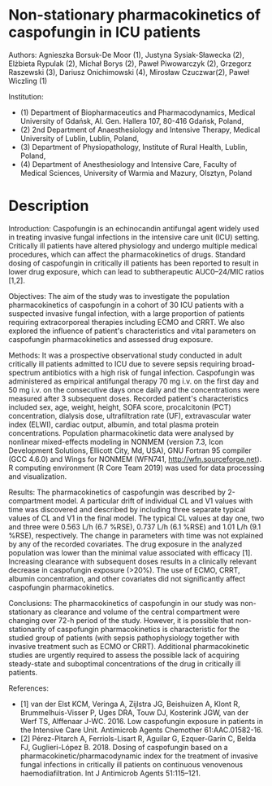 # Non-stationary pharmacokinetics of caspofungin in ICU patients

Authors: Agnieszka Borsuk-De Moor (1), Justyna Sysiak-Sławecka (2), Elżbieta Rypulak (2), Michał Borys (2), Paweł Piwowarczyk (2), Grzegorz Raszewski (3), Dariusz Onichimowski (4), Mirosław Czuczwar(2),  Paweł Wiczling (1)

Institution: 

- (1) Department of Biopharmaceutics and Pharmacodynamics, Medical University of Gdańsk, Al. Gen. Hallera 107, 80-416 Gdańsk, Poland,
- (2) 2nd Department of Anaesthesiology and Intensive Therapy, Medical University of Lublin, Lublin, Poland, 
- (3) Department of Physiopathology, Institute of Rural Health, Lublin, Poland, 
- (4) Department of Anesthesiology and Intensive Care, Faculty of Medical Sciences, University of Warmia and Mazury, Olsztyn, Poland

# Description

Introduction: Caspofungin is an echinocandin antifungal agent widely used in treating invasive fungal infections in the intensive care unit (ICU) setting. Critically ill patients have altered physiology and undergo multiple medical procedures, which can affect the pharmacokinetics of drugs. Standard dosing of caspofungin in critically ill patients has been reported to result in lower drug exposure, which can lead to subtherapeutic AUC0–24/MIC ratios [1,2].

Objectives: The aim of the study was to investigate the population pharmacokinetics of caspofungin in a cohort of 30 ICU patients with a suspected invasive fungal infection, with a large proportion of patients requiring extracorporeal therapies including ECMO and CRRT. We also explored the influence of patient's characteristics and vital parameters on caspofungin pharmacokinetics and assessed drug exposure.

Methods: It was a prospective observational study conducted in adult critically ill patients admitted to ICU due to severe sepsis requiring broad-spectrum antibiotics with a high risk of fungal infection. Caspofungin was administered as empirical antifungal therapy 70 mg i.v. on the first day and 50 mg i.v. on the consecutive days once daily and the concentrations were measured after 3 subsequent doses. Recorded patient's characteristics included sex, age, weight, height, SOFA score, procalcitonin (PCT) concentration, dialysis dose, ultrafiltration rate (UF), extravascular water index (ELWI), cardiac output, albumin, and total plasma protein concentrations. Population pharmacokinetic data were analysed by nonlinear mixed-effects modeling in NONMEM (version 7.3, Icon Development Solutions, Ellicott City, Md, USA), GNU Fortran 95 compiler (GCC 4.6.0) and Wings for NONMEM (WFN741, http://wfn.sourceforge.net). R computing environment (R Core Team 2019) was used for data processing and visualization.

Results: The pharmacokinetics of caspofungin was described by 2-compartment model. A particular drift of individual CL and V1 values with time was discovered and described by including three separate typical values of CL and V1 in the final model. The typical CL values at day one, two and three were 0.563 L/h (6.7 %RSE), 0.737 L/h (6.1 %RSE) and 1.01 L/h (9.1 %RSE), respectively. The change in parameters with time was not explained by any of the recorded covariates. The drug exposure in the analyzed population was lower than the minimal value associated with efficacy [1]. Increasing clearance with subsequent doses results in a clinically relevant decrease in caspofungin exposure (>20%). The use of ECMO, CRRT, albumin concentration, and other covariates did not significantly affect caspofungin pharmacokinetics. 

Conclusions: The pharmacokinetics of caspofungin in our study was non-stationary as clearance and volume of the central compartment were changing over 72-h period of the study. However, it is possible that non-stationarity of caspofungin pharmacokinetics is characteristic for the studied group of patients (with sepsis pathophysiology together with invasive treatment such as ECMO or CRRT). Additional pharmacokinetic studies are urgently required to assess the possible lack of acquiring steady-state and suboptimal concentrations of the drug in critically ill patients.

References:

- [1] van der Elst KCM, Veringa A, Zijlstra JG, Beishuizen A, Klont R, Brummelhuis-Visser P, Uges DRA, Touw DJ, Kosterink JGW, van der Werf TS, Alffenaar J-WC. 2016. Low caspofungin exposure in patients in the Intensive Care Unit. Antimicrob Agents Chemother 61:AAC.01582-16.
- [2] Pérez-Pitarch A, Ferriols-Lisart R, Aguilar G, Ezquer-Garín C, Belda FJ, Guglieri-López B. 2018. Dosing of caspofungin based on a pharmacokinetic/pharmacodynamic index for the treatment of invasive fungal infections in critically ill patients on continuous venovenous haemodiafiltration. Int J Antimicrob Agents 51:115–121.
